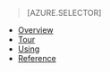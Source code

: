 > [AZURE.SELECTOR]
- [Overview](../articles/application-insights/app-insights-analytics.md)
- [Tour](../articles/application-insights/app-insights-analytics-tour.md)
- [Using](../articles/application-insights/app-insights-analytics-using.md)
- [Reference](../articles/application-insights/app-insights-analytics-reference.md)

